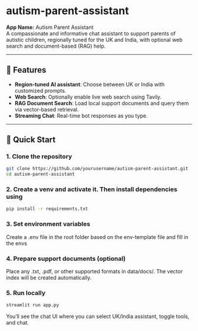 # autism-parent-assistant

**App Name:** Autism Parent Assistant  
A compassionate and informative chat assistant to support parents of autistic children, regionally tuned for the UK and India, with optional web search and document-based (RAG) help.

---

## 🔧 Features

- **Region‑tuned AI assistant**: Choose between UK or India with customized prompts.
- **Web Search**: Optionally enable live web search using Tavily.
- **RAG Document Search**: Load local support documents and query them via vector-based retrieval.
- **Streaming Chat**: Real-time bot responses as you type.

---

## 🚀 Quick Start

### 1. Clone the repository

```bash
git clone https://github.com/yourusername/autism-parent-assistant.git
cd autism-parent-assistant
```

### 2. Create a venv and activate it. Then install dependencies using

```bash
pip install -r requirements.txt
```

### 3. Set environment variables
Create a .env file in the root folder based on the env-template file and fill in the envs

### 4. Prepare support documents (optional)
Place any .txt, .pdf, or other supported formats in data/docs/.
The vector index will be created automatically.

### 5. Run locally
```bash
streamlit run app.py
```

You’ll see the chat UI where you can select UK/India assistant, toggle tools, and chat.